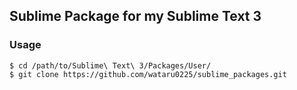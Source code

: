 ## Sublime Package for my Sublime Text 3
### Usage
```
$ cd /path/to/Sublime\ Text\ 3/Packages/User/
$ git clone https://github.com/wataru0225/sublime_packages.git
```
